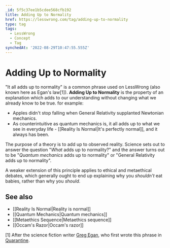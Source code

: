 ```yaml
---
_id: 5f5c37ee1b5cdee568cfb192
title: Adding Up to Normality
href: https://lesswrong.com/tag/adding-up-to-normality
type: tag
tags:
  - LessWrong
  - Concept
  - Tag
synchedAt: '2022-08-29T10:47:55.555Z'
---
```

# Adding Up to Normality

"It all adds up to normality" is a common phrase used on LessWrong (also known here as Egan's law\[1\]). **Adding Up to Normality** is the property of an explanation which adds to our understanding without changing what we already know to be true. for example:

- Apples didn't stop falling when General Relativity supplanted Newtonian mechanics.
- As counterintuitive as quantum mechanics is, it all adds up to what we see in everyday life - [[Reality Is Normal|It's perfectly normal]], and it always has been.

The purpose of a theory is to add up to observed reality. Science sets out to answer the question "*What* adds up to normality?" and the answer turns out to be "*Quantum mechanics* adds up to normality" or "General Relativity adds up to normality".

A weaker extension of this principle applies to ethical and metaethical debates, which generally ought to end up explaining why you *shouldn't* eat babies, rather than why you *should*.

## See also

- [[Reality Is Normal|Reality is normal]]
- [[Quantum Mechanics|Quantum mechanics]]
- [[Metaethics Sequence|Metaethics sequence]]
- [[Occam's Razor|Occam's razor]]

\[1\] After the science fiction writer [Greg Egan](https://en.wikipedia.org/wiki/Greg_Egan), who first wrote this phrase in [Quarantine](https://en.wikipedia.org/wiki/Quarantine_(Egan_novel)).